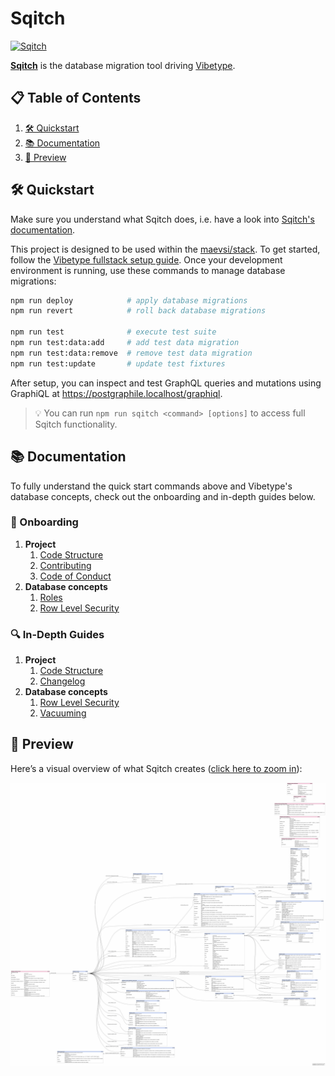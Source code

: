 # Sqitch

[<img src="https://sqitch.org/img/sqitch-logo.svg" alt="Sqitch" width="1000"/>](https://sqitch.org/)

**[Sqitch](https://sqitch.org/)** is the database migration tool driving [Vibetype](https://github.com/maevsi/vibetype).


## 📋 Table of Contents

1. [🛠️ Quickstart](#🛠️-quickstart)
2. [📚 Documentation](#📚-documentation)
3. [🚀 Preview](#🚀-preview)


## 🛠️ Quickstart

Make sure you understand what Sqitch does, i.e. have a look into [Sqitch's documentation](https://sqitch.org/docs/).

This project is designed to be used within the [maevsi/stack](https://github.com/maevsi/stack).
To get started, follow the [Vibetype fullstack setup guide](https://github.com/maevsi/vibetype/blob/main/README.md#fullstack).
Once your development environment is running, use these commands to manage database migrations:

```sh
npm run deploy            # apply database migrations
npm run revert            # roll back database migrations

npm run test              # execute test suite
npm run test:data:add     # add test data migration
npm run test:data:remove  # remove test data migration
npm run test:update       # update test fixtures
```

After setup, you can inspect and test GraphQL queries and mutations using GraphiQL at https://postgraphile.localhost/graphiql.

> 💡 You can run `npm run sqitch <command> [options]` to access full Sqitch functionality.

<!-- TODO: Add a way to inspect the schema without launching the full maevsi/stack. -->

## 📚 Documentation

To fully understand the quick start commands above and Vibetype's database concepts, check out the onboarding and in-depth guides below.

### 🧭 Onboarding

1. **Project**
    1. [Code Structure](./docs/onboarding/project.md)
    1. [Contributing](./CONTRIBUTING.md)
    1. [Code of Conduct](./CODE_OF_CONDUCT.md)
1. **Database concepts**
    1. [Roles](./docs/onboarding/database/roles.md)
    1. [Row Level Security](./docs/onboarding/database/row_level_security.md)

### 🔍 In-Depth Guides

1. **Project**
    1. [Code Structure](./docs/advanced/project.md)
    1. [Changelog](./CHANGELOG.md)
1. **Database concepts**
    1. [Row Level Security](./docs/advanced/database/row_level_security.md)
    1. [Vacuuming](./docs/advanced/database/vacuum.md)

## 🚀 Preview

Here’s a visual overview of what Sqitch creates ([click here to zoom in](https://raw.githubusercontent.com/maevsi/sqitch/refs/heads/main/docs/resources/graph.png)):

[<img src="./docs/resources/graph.png" alt="Database Schema" width="1000"/>](./docs/resources/graph.png)
